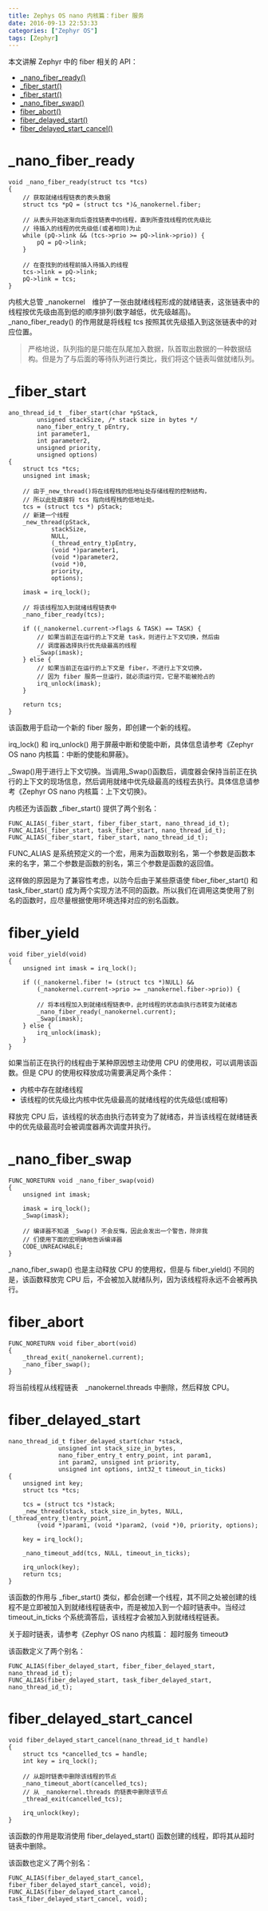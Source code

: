 ```yaml
---
title: Zephys OS nano 内核篇：fiber 服务
date: 2016-09-13 22:53:33
categories: ["Zephyr OS"]
tags: [Zephyr]
---
```


本文讲解 Zephyr 中的 fiber 相关的 API：
- [_nano_fiber_ready()](#_nano_fiber_ready)
- [_fiber_start()](#_fiber_start)
- [_fiber_start()](#_fiber_start)
- [_nano_fiber_swap()](#_nano_fiber_swap)
- [fiber_abort()](#fiber_abort)
- [fiber_delayed_start()](#fiber_delayed_start)
- [fiber_delayed_start_cancel()](#fiber_delayed_start_cancel)

<!--more-->
# _nano_fiber_ready
```
void _nano_fiber_ready(struct tcs *tcs)
{	
	// 获取就绪线程链表的表头数据
	struct tcs *pQ = (struct tcs *)&_nanokernel.fiber;

	// 从表头开始逐渐向后查找链表中的线程，直到所查找线程的优先级比
	// 待插入的线程的优先级低(或者相同)为止
	while (pQ->link && (tcs->prio >= pQ->link->prio)) {
		pQ = pQ->link;
	}

	// 在查找到的线程前插入待插入的线程
	tcs->link = pQ->link;
	pQ->link = tcs;
}
```
内核大总管 _nanokernel　维护了一张由就绪线程形成的就绪链表，这张链表中的线程按优先级由高到低的顺序排列(数字越低，优先级越高)。_nano_fiber_ready() 的作用就是将线程 tcs 按照其优先级插入到这张链表中的对应位置。
> 严格地说，队列指的是只能在队尾加入数据，队首取出数据的一种数据结构。但是为了与后面的等待队列进行类比，我们将这个链表叫做就绪队列。

# _fiber_start
```
ano_thread_id_t _fiber_start(char *pStack,
		unsigned stackSize, /* stack size in bytes */
		nano_fiber_entry_t pEntry,
		int parameter1,
		int parameter2,
		unsigned priority,
		unsigned options)
{
	struct tcs *tcs;
	unsigned int imask;

	// 由于_new_thread()将在线程栈的低地址处存储线程的控制结构，
	// 所以此处直接将 tcs 指向线程栈的低地址处。
	tcs = (struct tcs *) pStack;
	// 新建一个线程
	_new_thread(pStack,
			stackSize,
			NULL,
			(_thread_entry_t)pEntry,
			(void *)parameter1,
			(void *)parameter2,
			(void *)0,
			priority,
			options);

	imask = irq_lock();

	// 将该线程加入到就绪线程链表中
	_nano_fiber_ready(tcs);

	if ((_nanokernel.current->flags & TASK) == TASK) {
		// 如果当前正在运行的上下文是 task，则进行上下文切换，然后由
		// 调度器选择执行优先级最高的线程
		_Swap(imask);
	} else {
		// 如果当前正在运行的上下文是 fiber，不进行上下文切换，
		// 因为 fiber 服务一旦运行，就必须运行完，它是不能被抢占的
		irq_unlock(imask);
	}

	return tcs;
}
```
该函数用于启动一个新的 fiber 服务，即创建一个新的线程。

irq_lock() 和 irq_unlock() 用于屏蔽中断和使能中断，具体信息请参考《Zephyr OS nano 内核篇：中断的使能和屏蔽》。

_Swap()用于进行上下文切换。当调用_Swap()函数后，调度器会保持当前正在执行的上下文的现场信息，然后调用就绪中优先级最高的线程去执行。具体信息请参考《Zephyr OS nano 内核篇：上下文切换》。

内核还为该函数 _fiber_start() 提供了两个别名：
```
FUNC_ALIAS(_fiber_start, fiber_fiber_start, nano_thread_id_t);
FUNC_ALIAS(_fiber_start, task_fiber_start, nano_thread_id_t);
FUNC_ALIAS(_fiber_start, fiber_start, nano_thread_id_t);
```
FUNC_ALIAS  是系统预定义的一个宏，用来为函数取别名，第一个参数是函数本来的名字，第二个参数是函数的别名，第三个参数是函数的返回值。

这样做的原因是为了兼容性考虑，以防今后由于某些原语使 fiber_fiber_start() 和 task_fiber_start() 成为两个实现方法不同的函数。所以我们在调用这类使用了别名的函数时，应尽量根据使用环境选择对应的别名函数。

# fiber_yield
```
void fiber_yield(void)
{
	unsigned int imask = irq_lock();

	if ((_nanokernel.fiber != (struct tcs *)NULL) &&
	    (_nanokernel.current->prio >= _nanokernel.fiber->prio)) {

		// 将本线程加入到就绪线程链表中，此时线程的状态由执行态转变为就绪态
		_nano_fiber_ready(_nanokernel.current);
		_Swap(imask);
	} else {
		irq_unlock(imask);
	}
}
```
如果当前正在执行的线程由于某种原因想主动使用 CPU 的使用权，可以调用该函数。但是 CPU 的使用权释放成功需要满足两个条件：
- 内核中存在就绪线程
- 该线程的优先级比内核中优先级最高的就绪线程的优先级低(或相等)

释放完 CPU 后，该线程的状态由执行态转变为了就绪态，并当该线程在就绪链表中的优先级最高时会被调度器再次调度并执行。

# _nano_fiber_swap
```
FUNC_NORETURN void _nano_fiber_swap(void)
{
	unsigned int imask;

	imask = irq_lock();
	_Swap(imask);

	// 编译器不知道 _Swap() 不会反悔，因此会发出一个警告，除非我
	// 们使用下面的宏明确地告诉编译器
	CODE_UNREACHABLE;
}
```
_nano_fiber_swap() 也是主动释放 CPU 的使用权，但是与 fiber_yield() 不同的是，该函数释放完 CPU 后，不会被加入就绪队列，因为该线程将永远不会被再执行。

# fiber_abort
```
FUNC_NORETURN void fiber_abort(void)
{
	_thread_exit(_nanokernel.current);
	_nano_fiber_swap();
}
```
将当前线程从线程链表　_nanokernel.threads 中删除，然后释放 CPU。

# fiber_delayed_start
```
nano_thread_id_t fiber_delayed_start(char *stack,
			  unsigned int stack_size_in_bytes,
			  nano_fiber_entry_t entry_point, int param1,
			  int param2, unsigned int priority,
			  unsigned int options, int32_t timeout_in_ticks)
{
	unsigned int key;
	struct tcs *tcs;

	tcs = (struct tcs *)stack;
	_new_thread(stack, stack_size_in_bytes, NULL, (_thread_entry_t)entry_point,
		(void *)param1, (void *)param2, (void *)0, priority, options);

	key = irq_lock();

	_nano_timeout_add(tcs, NULL, timeout_in_ticks);

	irq_unlock(key);
	return tcs;
}
```
该函数的作用与 _fiber_start() 类似，都会创建一个线程，其不同之处被创建的线程不是立即被加入到就绪线程链表中，而是被加入到一个超时链表中。当经过 timeout_in_ticks 个系统滴答后，该线程才会被加入到就绪线程链表。

关于超时链表，请参考《Zephyr OS nano 内核篇： 超时服务 timeout》

该函数定义了两个别名：
```
FUNC_ALIAS(fiber_delayed_start, fiber_fiber_delayed_start, nano_thread_id_t);
FUNC_ALIAS(fiber_delayed_start, task_fiber_delayed_start, nano_thread_id_t);
```

# fiber_delayed_start_cancel
```
void fiber_delayed_start_cancel(nano_thread_id_t handle)
{
	struct tcs *cancelled_tcs = handle;
	int key = irq_lock();
	
	// 从超时链表中删除该线程的节点
	_nano_timeout_abort(cancelled_tcs);
	// 从 _nanokernel.threads 的链表中删除该节点
	_thread_exit(cancelled_tcs);

	irq_unlock(key);
}
```
该函数的作用是取消使用 fiber_delayed_start() 函数创建的线程，即将其从超时链表中删除。

该函数也定义了两个别名：
```
FUNC_ALIAS(fiber_delayed_start_cancel, fiber_fiber_delayed_start_cancel, void);
FUNC_ALIAS(fiber_delayed_start_cancel, task_fiber_delayed_start_cancel, void);
```
